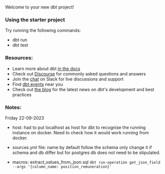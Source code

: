 Welcome to your new dbt project!

### Using the starter project

Try running the following commands:
- dbt run
- dbt test


### Resources:
- Learn more about dbt [in the docs](https://docs.getdbt.com/docs/introduction)
- Check out [Discourse](https://discourse.getdbt.com/) for commonly asked questions and answers
- Join the [chat](https://community.getdbt.com/) on Slack for live discussions and support
- Find [dbt events](https://events.getdbt.com) near you
- Check out [the blog](https://blog.getdbt.com/) for the latest news on dbt's development and best practices


### Notes:

Friday 22-09-2023

- host: had to put localhost as host for dbt to recognise the running instance on docker. Need to check how it would work running from docker.

- sources.yml file: name by default follow the schema only change it if schema and db differ but for postgres db does not need to be stipulated.

- macros: extract_values_from_json.sql
`dbt run-operation get_json_field --args '{column_name: position_remuneration}'`
